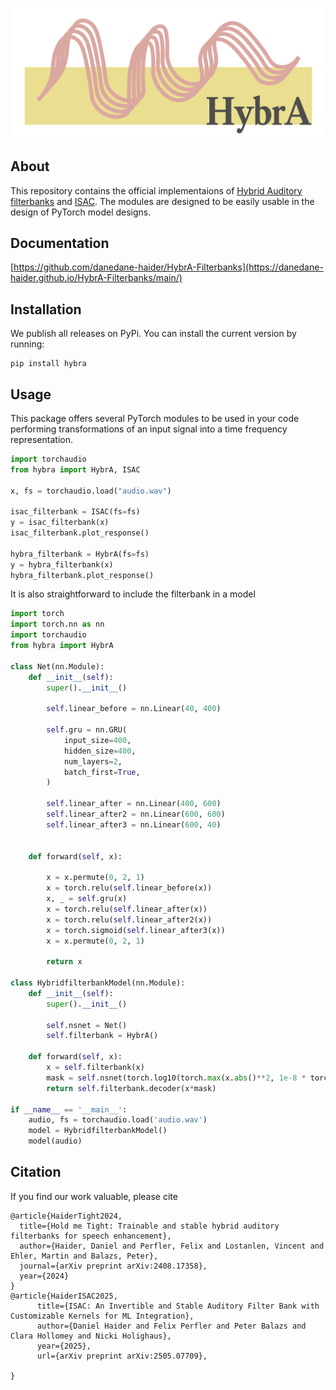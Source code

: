 ![Logo](https://github.com/danedane-haider/HybrA-Filterbanks/blob/main/HybrA.png)

## About
This repository contains the official implementaions of [Hybrid Auditory filterbanks](https://arxiv.org/abs/2408.17358) and [ISAC](https://arxiv.org/abs/2505.07709). The modules are designed to be easily usable in the design of PyTorch model designs.

## Documentation
[https://github.com/danedane-haider/HybrA-Filterbanks](https://danedane-haider.github.io/HybrA-Filterbanks/main/)

## Installation
We publish all releases on PyPi. You can install the current version by running:
```
pip install hybra
```

## Usage
This package offers several PyTorch modules to be used in your code performing transformations of an input signal into a time frequency representation.
```python
import torchaudio
from hybra import HybrA, ISAC

x, fs = torchaudio.load("audio.wav")

isac_filterbank = ISAC(fs=fs)
y = isac_filterbank(x)
isac_filterbank.plot_response()

hybra_filterbank = HybrA(fs=fs)
y = hybra_filterbank(x)
hybra_filterbank.plot_response()
```

It is also straightforward to include the filterbank in a model
```python
import torch
import torch.nn as nn
import torchaudio
from hybra import HybrA

class Net(nn.Module):
    def __init__(self):
        super().__init__()

        self.linear_before = nn.Linear(40, 400)

        self.gru = nn.GRU(
            input_size=400,
            hidden_size=400,
            num_layers=2,
            batch_first=True,
        )

        self.linear_after = nn.Linear(400, 600)
        self.linear_after2 = nn.Linear(600, 600)
        self.linear_after3 = nn.Linear(600, 40)


    def forward(self, x):

        x = x.permute(0, 2, 1)
        x = torch.relu(self.linear_before(x))
        x, _ = self.gru(x)
        x = torch.relu(self.linear_after(x))
        x = torch.relu(self.linear_after2(x))
        x = torch.sigmoid(self.linear_after3(x))
        x = x.permute(0, 2, 1)

        return x

class HybridfilterbankModel(nn.Module):
    def __init__(self):
        super().__init__()

        self.nsnet = Net()
        self.filterbank = HybrA()

    def forward(self, x):
        x = self.filterbank(x)
        mask = self.nsnet(torch.log10(torch.max(x.abs()**2, 1e-8 * torch.ones_like(x, dtype=torch.float32))))
        return self.filterbank.decoder(x*mask)

if __name__ == '__main__':
    audio, fs = torchaudio.load('audio.wav') 
    model = HybridfilterbankModel()
    model(audio)
```

## Citation

If you find our work valuable, please cite

```
@article{HaiderTight2024,
  title={Hold me Tight: Trainable and stable hybrid auditory filterbanks for speech enhancement},
  author={Haider, Daniel and Perfler, Felix and Lostanlen, Vincent and Ehler, Martin and Balazs, Peter},
  journal={arXiv preprint arXiv:2408.17358},
  year={2024}
}
@article{HaiderISAC2025,
      title={ISAC: An Invertible and Stable Auditory Filter Bank with Customizable Kernels for ML Integration}, 
      author={Daniel Haider and Felix Perfler and Peter Balazs and Clara Hollomey and Nicki Holighaus},
      year={2025},
      url={arXiv preprint arXiv:2505.07709}, 

}
```
